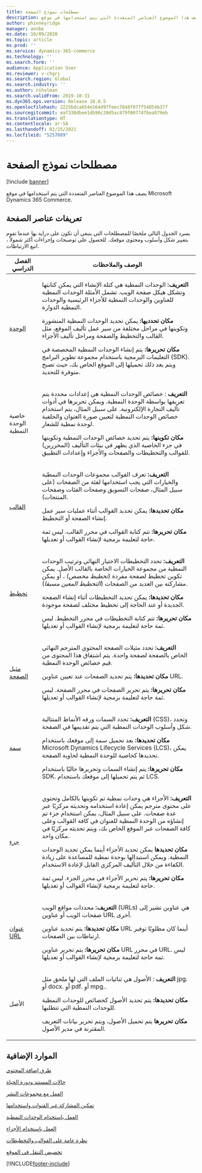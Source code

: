 ```yaml
---
title: مصطلحات نموذج الصفحة
description: يصف هذا الموضوع العناصر المتعددة التي يتم استخدامها في موقع Microsoft Dynamics 365 Commerce.
author: phinneyridge
manager: annbe
ms.date: 10/09/2020
ms.topic: article
ms.prod: ''
ms.service: dynamics-365-commerce
ms.technology: ''
ms.search.form: ''
audience: Application User
ms.reviewer: v-chgri
ms.search.region: Global
ms.search.industry: ''
ms.author: niholman
ms.search.validFrom: 2019-10-31
ms.dyn365.ops.version: Release 10.0.5
ms.openlocfilehash: 2225bdca654e164d97feec7848f077f54054b37f
ms.sourcegitcommit: eaf330dbee1db96c20d5ac479f007747bea079eb
ms.translationtype: HT
ms.contentlocale: ar-SA
ms.lasthandoff: 02/15/2021
ms.locfileid: "5257089"
---
```

# <a name="page-model-glossary"></a>مصطلحات نموذج الصفحة


[!include [banner](includes/banner.md)]

يصف هذا الموضوع العناصر المتعددة التي يتم استخدامها في موقع Microsoft Dynamics 365 Commerce.

## <a name="page-element-definitions"></a>تعريفات عناصر الصفحة

يسرد الجدول التالي ملخصًا للمصطلحات التي ينبغي أن تكون على دراية بها عندما تقوم بتغيير شكل وأسلوب ومحتوى موقعك. للحصول علي توضيحات وإجراءات أكثر شمولاً ، اتبع الارتباطات.

| الفصل الدراسي | الوصف والملاحظات |
|------|-----------------------|
| [الوحدة](work-with-modules.md) | <p>**التعريف:** الوحدات النمطية هي كتلة الإنشاء التي يمكن كتابتها وتشكل هيكل صفحة الويب. تشمل الأمثلة الوحدات النمطية للعناوين والوحدات النمطية للأجزاء الرئيسية والوحدات النمطية الدوارة.</p><p>**مكان تحدديها:** يمكن تحديد الوحدات النمطية المنشورة وتكوينها في مراحل مختلفة من سير عمل تأليف الموقع، مثل القالب والتخطيط والصفحة ومراحل تأليف الأجزاء.</p><p>**مكان تحريرها:** يتم إنشاء الوحدات النمطية المخصصة في التعليمات البرمجية باستخدام مجموعة تطوير البرامج (SDK). ويتم بعد ذلك تحميلها إلى الموقع الخاص بك، حيث تصبح متوفرة للتحديد.</p> |
| خاصية الوحدة النمطية | <p>**التعريف** : خصائص الوحدات النمطية هي إعدادات محددة يتم تعريفها بواسطة الوحدة النمطية. ويمكن تحريرها في أدوات تأليف التجارة الإلكترونية. على سبيل المثال، يتم استخدام خصائص الوحدات النمطية لتعيين صورة العنوان والخلفية لوحدة نمطية للشعار.</p><p>**مكان تكوينها:** يتم تحديد خصائص الوحدات النمطية وتكوينها في جزء الخاصية الذي يظهر في بيئات التأليف (المحررين) للقوالب والتخطيطات والصفحات والأجزاء وإعدادات التطبيق.</p> |
| [القالب](templates-layouts-overview.md) | <p>**التعريف:** تعرف القوالب مجموعات الوحدات النمطية والخيارات التي يجب استخدامها لفئة من الصفحات (على سبيل المثال، صفحات التسويق وصفحات الفئات وصفحات المنتجات).</p><p>**مكان تحديدها:** يمكن تحديد القوالب أثناء عمليات سير عمل إنشاء الصفحة أو التخطيط.</p><p>**مكان تحريرها:** تتم كتابة القوالب في محرر القالب. ليس ثمة حاجة لتعليمة برمجية لإنشاء القوالب أو تعديلها.</p> |
| [تخطيط](templates-layouts-overview.md) | <p>**التعريف:** تحدد التخطيطات الاختيار النهائي وترتيب الوحدات النمطية من مجموعة الخيارات الخاصة بالقالب الأصل. يمكن تكوين تخطيط لصفحة مفردة (*تخطيط مخصص*) ، أو يمكن مشاركته بين العديد من الصفحات (*التخطيط المعين مسبقا*).</p><p>**مكان تحديدها:** يمكن تحديد التخطيطات أثناء إنشاء الصفحة الجديدة أو عند الحاجة إلى تخطيط مختلف لصفحة موجودة.</p><p>**مكان تحريرها:** تتم كتابة التخطيطات في محرر التخطيط. ليس ثمة حاجة لتعليمة برمجية لإنشاء القوالب أو تعديلها.</p> |
| [مثيل الصفحة](modify-existing-page.md) | <p>**التعريف:** تحدد مثيلات الصفحة المحتوي المترجم النهائي الخاص بالصفحة لصفحة واحدة. يتم اشتقاق هذا المحتوى من قيم خصائص الوحدة النمطية.</p><p>**مكان تحديدها:** يتم تحديد الصفحات عند تعيين عناوين URL.</p><p>**مكان تحريرها:** يتم تحرير الصفحات في محرر الصفحة. ليس ثمة حاجة لتعليمة برمجية لإنشاء القوالب أو تعديلها.</p> |
| [سمة](select-site-theme.md) | <p>**التعريف:** تحدد السمات ورقه الأنماط المتتالية (CSS)، وتحدد شكل وأسلوب الوحدات النمطية التي يتم تقديمها في الصفحة.</p><p>**مكان تحديدها:** بعد تحميل سمة إلى موقعك باستخدام Microsoft Dynamics Lifecycle Services (LCS)، يمكن تحديدها كخاصية للوحدة النمطية لحاوية الصفحة.</p><p>**مكان تحريرها:** يتم إنشاء السمات وتحريرها حاليًا باستخدام SDK. ثم يتم تحميلها إلى موقعك باستخدام LCS.</p> |
| [جزء](work-with-fragments.md) | <p>**التعريف:** الأجزاء هي وحدات نمطية تم تكوينها بالكامل وتحتوي على محتوى مترجم يمكن إعادة استخدامه وتحديثه مركزيًا عبر عدة صفحات. على سبيل المثال، يمكن استخدام جزء تم إنشاؤه من الوحدة النمطية للعنوان في كافة القوالب وعلى كافة الصفحات عبر الموقع الخاص بك، ويتم تحديثه مركزيًا في مكان واحد.</p><p>**مكان تحديدها** يمكن تحديد الأجزاء أينما يمكن تحديد الوحدات النمطية. ويمكن استبدالها بوحدة نمطية للمساعدة على زيادة الكفاءة من خلال التأليف المركزي القابل لإعادة الاستخدام.</p><p>**مكان تحريرها:** يتم تحرير الأجزاء في محرر الجزء. ليس ثمة حاجة لتعليمة برمجية لإنشاء القوالب أو تعديلها.</p> |
| [عنوان URL](create-page-URL.md) | <p>**التعريف:** محددات مواقع الويب (URLs) هي عناوين تشير إلى صفحات الويب أو عناوين URL أخرى.</p><p>**مكان تحديدها:** يتم تحديد عناوين URL أينما كان مطلوبًا توفير ارتباطات بين الصفحات.</p><p>**مكان تحريرها:** يتم تحرير عناوين URL في محرر URL. ليس ثمة حاجة لتعليمة برمجية لإنشاء القوالب أو تعديلها.</p> |
| الأصل | <p>**التعريف** : الأصول هي ثنائيات الملف التي لها ملحق مثل jpg. أو docx. أو pdf. أو mpg..</p><p>**مكان تحديدها:** يتم تحديد الأصول كخصائص للوحدات النمطية للوحدات النمطية التي تتطلبها.</p><p>**مكان تحريرها** يتم تحميل الأصول، ويتم تحرير بيانات التعريف المقترنة في مدير الأصول.</p> |

## <a name="additional-resources"></a>الموارد الإضافية

[طرق إضافة المحتوى](add-manage-content.md)

[حالات المستند ودورة الحياة](document-states-overview.md)

[العمل مع مجموعات النشر](publish-groups.md)

[تمكين المشاركة عبر القنوات واستخدامها](cross-channel-sharing.md)

[العمل باستخدام الوحدات النمطية](work-with-modules.md)

[العمل باستخدام الأجزاء](work-with-fragments.md)

[نظرة عامة على القوالب والتخطيطات](templates-layouts-overview.md)

[تخصيص التنقل في الموقع](customize-site-navigation.md)


[!INCLUDE[footer-include](../includes/footer-banner.md)]
